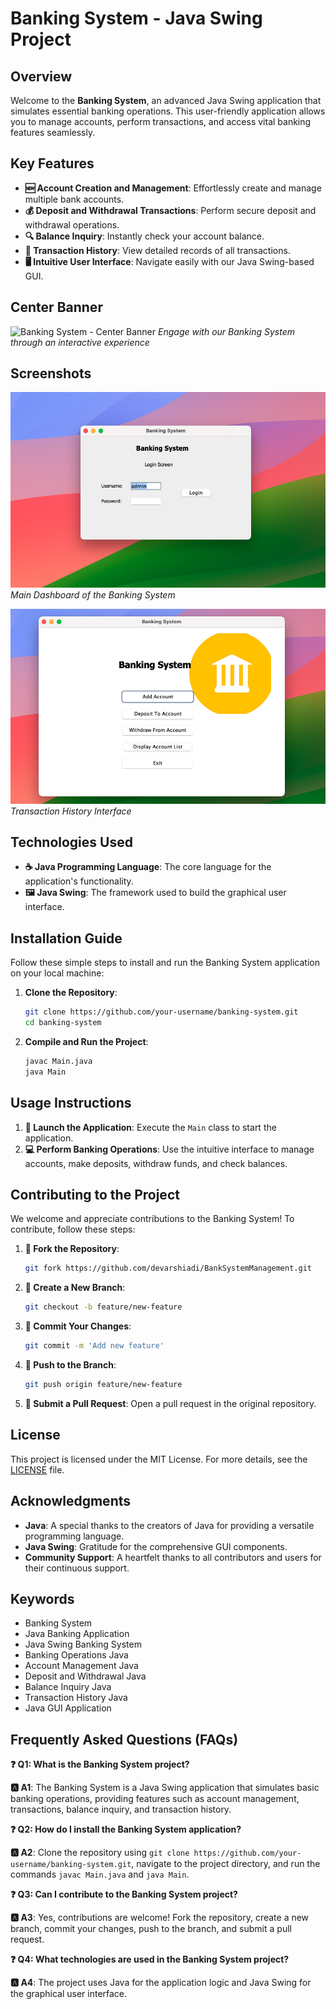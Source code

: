 # Banking System - Java Swing Project

## Overview

Welcome to the **Banking System**, an advanced Java Swing application that simulates essential banking operations. This user-friendly application allows you to manage accounts, perform transactions, and access vital banking features seamlessly.

## Key Features

- **🆕 Account Creation and Management**: Effortlessly create and manage multiple bank accounts.
- **💰 Deposit and Withdrawal Transactions**: Perform secure deposit and withdrawal operations.
- **🔍 Balance Inquiry**: Instantly check your account balance.
- **📜 Transaction History**: View detailed records of all transactions.
- **🖥️ Intuitive User Interface**: Navigate easily with our Java Swing-based GUI.

## Center Banner

![Banking System - Center Banner](https://example.com/center-banner.gif)
*Engage with our Banking System through an interactive experience*

## Screenshots

![Banking System - Main Dashboard](screenshot/1.png)
*Main Dashboard of the Banking System*

![Banking System - Transaction History](screenshot/2.png)
*Transaction History Interface*

## Technologies Used

- **☕ Java Programming Language**: The core language for the application's functionality.
- **🖼️ Java Swing**: The framework used to build the graphical user interface.

## Installation Guide

Follow these simple steps to install and run the Banking System application on your local machine:

1. **Clone the Repository**:
   ```bash
   git clone https://github.com/your-username/banking-system.git
   cd banking-system
   ```

2. **Compile and Run the Project**:
   ```bash
   javac Main.java
   java Main
   ```

## Usage Instructions

1. **🚀 Launch the Application**: Execute the `Main` class to start the application.
2. **💻 Perform Banking Operations**: Use the intuitive interface to manage accounts, make deposits, withdraw funds, and check balances.

## Contributing to the Project

We welcome and appreciate contributions to the Banking System! To contribute, follow these steps:

1. **🍴 Fork the Repository**:
   ```bash
   git fork https://github.com/devarshiadi/BankSystemManagement.git
   ```
2. **🌿 Create a New Branch**:
   ```bash
   git checkout -b feature/new-feature
   ```
3. **💾 Commit Your Changes**:
   ```bash
   git commit -m 'Add new feature'
   ```
4. **🔼 Push to the Branch**:
   ```bash
   git push origin feature/new-feature
   ```
5. **🔄 Submit a Pull Request**: Open a pull request in the original repository.

## License

This project is licensed under the MIT License. For more details, see the [LICENSE](LICENSE) file.

## Acknowledgments

- **Java**: A special thanks to the creators of Java for providing a versatile programming language.
- **Java Swing**: Gratitude for the comprehensive GUI components.
- **Community Support**: A heartfelt thanks to all contributors and users for their continuous support.

## Keywords

- Banking System
- Java Banking Application
- Java Swing Banking System
- Banking Operations Java
- Account Management Java
- Deposit and Withdrawal Java
- Balance Inquiry Java
- Transaction History Java
- Java GUI Application

## Frequently Asked Questions (FAQs)

**❓ Q1: What is the Banking System project?**

**🅰️ A1**: The Banking System is a Java Swing application that simulates basic banking operations, providing features such as account management, transactions, balance inquiry, and transaction history.

**❓ Q2: How do I install the Banking System application?**

**🅰️ A2**: Clone the repository using `git clone https://github.com/your-username/banking-system.git`, navigate to the project directory, and run the commands `javac Main.java` and `java Main`.

**❓ Q3: Can I contribute to the Banking System project?**

**🅰️ A3**: Yes, contributions are welcome! Fork the repository, create a new branch, commit your changes, push to the branch, and submit a pull request.

**❓ Q4: What technologies are used in the Banking System project?**

**🅰️ A4**: The project uses Java for the application logic and Java Swing for the graphical user interface.

